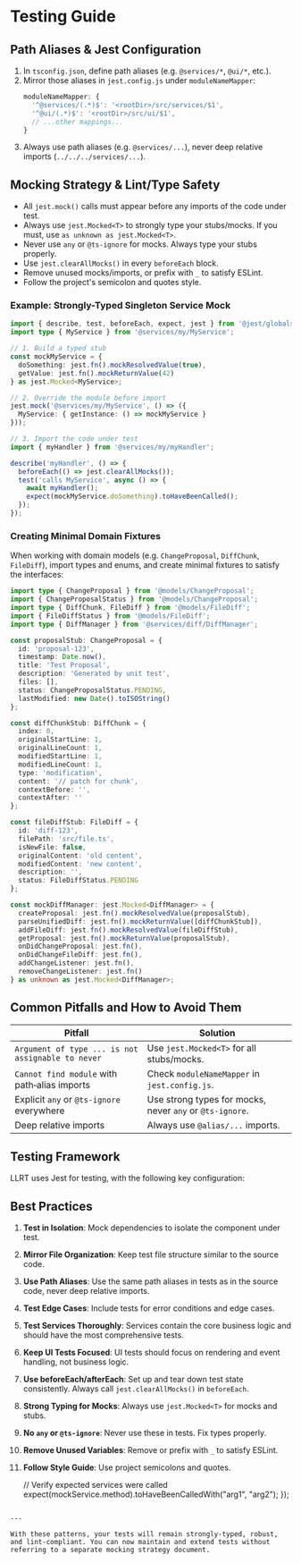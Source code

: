 # Testing Guide

## Path Aliases & Jest Configuration

1. In `tsconfig.json`, define path aliases (e.g. `@services/*`, `@ui/*`, etc.).
2. Mirror those aliases in `jest.config.js` under `moduleNameMapper`:
   ```js
   moduleNameMapper: {
     '^@services/(.*)$': '<rootDir>/src/services/$1',
     '^@ui/(.*)$': '<rootDir>/src/ui/$1',
     // ...other mappings...
   }
   ```
3. Always use path aliases (e.g. `@services/...`), never deep relative imports (`../../../services/...`).

## Mocking Strategy & Lint/Type Safety

- All `jest.mock()` calls must appear before any imports of the code under test.
- Always use `jest.Mocked<T>` to strongly type your stubs/mocks. If you must, use `as unknown as jest.Mocked<T>`.
- Never use `any` or `@ts-ignore` for mocks. Always type your stubs properly.
- Use `jest.clearAllMocks()` in every `beforeEach` block.
- Remove unused mocks/imports, or prefix with `_` to satisfy ESLint.
- Follow the project's semicolon and quotes style.

### Example: Strongly-Typed Singleton Service Mock

```typescript
import { describe, test, beforeEach, expect, jest } from '@jest/globals';
import type { MyService } from '@services/my/MyService';

// 1. Build a typed stub
const mockMyService = {
  doSomething: jest.fn().mockResolvedValue(true),
  getValue: jest.fn().mockReturnValue(42)
} as jest.Mocked<MyService>;

// 2. Override the module before import
jest.mock('@services/my/MyService', () => ({
  MyService: { getInstance: () => mockMyService }
}));

// 3. Import the code under test
import { myHandler } from '@services/my/myHandler';

describe('myHandler', () => {
  beforeEach(() => jest.clearAllMocks());
  test('calls MyService', async () => {
    await myHandler();
    expect(mockMyService.doSomething).toHaveBeenCalled();
  });
});
```

### Creating Minimal Domain Fixtures

When working with domain models (e.g. `ChangeProposal`, `DiffChunk`, `FileDiff`), import types and enums, and create minimal fixtures to satisfy the interfaces:

```typescript
import type { ChangeProposal } from '@models/ChangeProposal';
import { ChangeProposalStatus } from '@models/ChangeProposal';
import type { DiffChunk, FileDiff } from '@models/FileDiff';
import { FileDiffStatus } from '@models/FileDiff';
import type { DiffManager } from '@services/diff/DiffManager';

const proposalStub: ChangeProposal = {
  id: 'proposal-123',
  timestamp: Date.now(),
  title: 'Test Proposal',
  description: 'Generated by unit test',
  files: [],
  status: ChangeProposalStatus.PENDING,
  lastModified: new Date().toISOString()
};

const diffChunkStub: DiffChunk = {
  index: 0,
  originalStartLine: 1,
  originalLineCount: 1,
  modifiedStartLine: 1,
  modifiedLineCount: 1,
  type: 'modification',
  content: '// patch for chunk',
  contextBefore: '',
  contextAfter: ''
};

const fileDiffStub: FileDiff = {
  id: 'diff-123',
  filePath: 'src/file.ts',
  isNewFile: false,
  originalContent: 'old content',
  modifiedContent: 'new content',
  description: '',
  status: FileDiffStatus.PENDING
};

const mockDiffManager: jest.Mocked<DiffManager> = {
  createProposal: jest.fn().mockResolvedValue(proposalStub),
  parseUnifiedDiff: jest.fn().mockReturnValue([diffChunkStub]),
  addFileDiff: jest.fn().mockResolvedValue(fileDiffStub),
  getProposal: jest.fn().mockReturnValue(proposalStub),
  onDidChangeProposal: jest.fn(),
  onDidChangeFileDiff: jest.fn(),
  addChangeListener: jest.fn(),
  removeChangeListener: jest.fn()
} as unknown as jest.Mocked<DiffManager>;
```

## Common Pitfalls and How to Avoid Them

| Pitfall                                        | Solution                                          |
|------------------------------------------------|---------------------------------------------------|
| `Argument of type ... is not assignable to never` | Use `jest.Mocked<T>` for all stubs/mocks.         |
| `Cannot find module` with path‑alias imports     | Check `moduleNameMapper` in `jest.config.js`.      |
| Explicit `any` or `@ts-ignore` everywhere        | Use strong types for mocks, never `any` or `@ts-ignore`. |
| Deep relative imports                            | Always use `@alias/...` imports.                   |

## Testing Framework

LLRT uses Jest for testing, with the following key configuration:
## Best Practices

1. **Test in Isolation**: Mock dependencies to isolate the component under test.
2. **Mirror File Organization**: Keep test file structure similar to the source code.
3. **Use Path Aliases**: Use the same path aliases in tests as in the source code, never deep relative imports.
4. **Test Edge Cases**: Include tests for error conditions and edge cases.
5. **Test Services Thoroughly**: Services contain the core business logic and should have the most comprehensive tests.
6. **Keep UI Tests Focused**: UI tests should focus on rendering and event handling, not business logic.
7. **Use beforeEach/afterEach**: Set up and tear down test state consistently. Always call `jest.clearAllMocks()` in `beforeEach`.
8. **Strong Typing for Mocks**: Always use `jest.Mocked<T>` for mocks and stubs.
9. **No `any` or `@ts-ignore`**: Never use these in tests. Fix types properly.
10. **Remove Unused Variables**: Remove or prefix with `_` to satisfy ESLint.
11. **Follow Style Guide**: Use project semicolons and quotes.

    // Verify expected services were called
    expect(mockService.method).toHaveBeenCalledWith("arg1", "arg2");
  });
```

---

With these patterns, your tests will remain strongly-typed, robust, and lint-compliant. You can now maintain and extend tests without referring to a separate mocking strategy document.